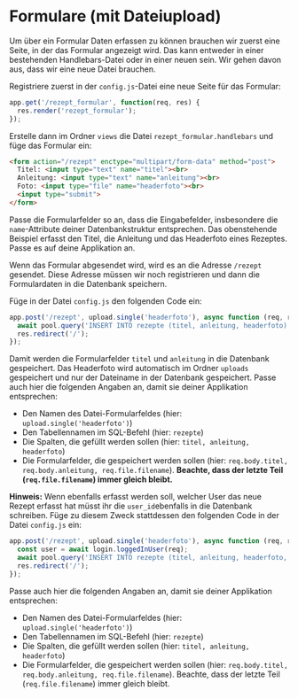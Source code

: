 # Formulare (mit Dateiupload)

Um über ein Formular Daten erfassen zu können brauchen wir zuerst eine Seite, in der das Formular angezeigt wird. Das kann entweder in einer bestehenden Handlebars-Datei oder in einer neuen sein.
Wir gehen davon aus, dass wir eine neue Datei brauchen.

Registriere zuerst in der `config.js`-Datei eine neue Seite für das Formular:

```js
app.get('/rezept_formular', function(req, res) {
  res.render('rezept_formular');
});
```

Erstelle dann im Ordner `views` die Datei `rezept_formular.handlebars` und füge das Formular ein:

```html
<form action="/rezept" enctype="multipart/form-data" method="post">
  Titel: <input type="text" name="titel"><br>
  Anleitung: <input type="text" name="anleitung"><br>
  Foto: <input type="file" name="headerfoto"><br>
  <input type="submit">
</form>
```

Passe die Formularfelder so an, dass die Eingabefelder, insbesondere die `name`-Attribute deiner Datenbankstruktur entsprechen. Das obenstehende Beispiel erfasst den Titel, die Anleitung und das Headerfoto eines Rezeptes. Passe es auf deine Applikation an.

Wenn das Formular abgesendet wird, wird es an die Adresse `/rezept` gesendet. Diese Adresse müssen wir noch registrieren und dann die Formulardaten in die Datenbank speichern.

Füge in der Datei `config.js` den folgenden Code ein:

```js
app.post('/rezept', upload.single('headerfoto'), async function (req, res) {
  await pool.query('INSERT INTO rezepte (titel, anleitung, headerfoto) VALUES ($1, $2, $3)', [req.body.titel, req.body.anleitung, req.file.filename]);
  res.redirect('/');
});
```

Damit werden die Formularfelder `titel` und `anleitung` in die Datenbank gespeichert. Das Headerfoto wird automatisch im Ordner `uploads` gespeichert und nur der Dateiname in der Datenbank gespeichert. Passe auch hier die folgenden Angaben an, damit sie deiner Applikation entsprechen:

* Den Namen des Datei-Formularfeldes (hier: `upload.single('headerfoto')`)
* Den Tabellennamen im SQL-Befehl (hier: `rezepte`)
* Die Spalten, die gefüllt werden sollen (hier: `titel, anleitung, headerfoto`)
* Die Formularfelder, die gespeichert werden sollen (hier: `req.body.titel, req.body.anleitung, req.file.filename`). **Beachte, dass der letzte Teil (`req.file.filename`) immer gleich bleibt.**

**Hinweis:** Wenn ebenfalls erfasst werden soll, welcher User das neue Rezept erfasst hat müsst ihr die `user_id`ebenfalls in die Datenbank schreiben. Füge zu diesem Zweck stattdessen den folgenden Code in der Datei `config.js` ein: 

```js
app.post('/rezept', upload.single('headerfoto'), async function (req, res) {
  const user = await login.loggedInUser(req);
  await pool.query('INSERT INTO rezepte (titel, anleitung, headerfoto, user_id) VALUES ($1, $2, $3, $4)', [req.body.titel, req.body.anleitung, req.file.filename, user.id]);
  res.redirect('/');
});
```

Passe auch hier die folgenden Angaben an, damit sie deiner Applikation entsprechen:

* Den Namen des Datei-Formularfeldes (hier: `upload.single('headerfoto')`)
* Den Tabellennamen im SQL-Befehl (hier: `rezepte`)
* Die Spalten, die gefüllt werden sollen (hier: `titel, anleitung, headerfoto`)
* Die Formularfelder, die gespeichert werden sollen (hier: `req.body.titel, req.body.anleitung, req.file.filename`). Beachte, dass der letzte Teil (`req.file.filename`) immer gleich bleibt.

